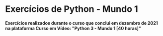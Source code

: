 # Exercícios de Python - Mundo 1
#### Exercícios realizados durante o curso que conclui em dezembro de 2021 na plataforma **Curso em Vídeo:** "Python 3 - Mundo 1 [40 horas]"